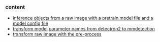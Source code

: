 ### content
* [inference objects from a raw image with a pretrain model file and a model config file](https://github.com/KobryLee/cv_tricks/blob/main/Frameworks/mmdet/inference_with_detector.py)  
* [transform model parameter names from detectron2 to mmdetection](https://github.com/KobryLee/cv_tricks/blob/main/Frameworks/mmdet/detr_to_mmdet.py)  
* [transform raw image with the pre-process](https://github.com/KobryLee/cv_tricks/blob/main/Frameworks/mmdet/data_transform.py)

